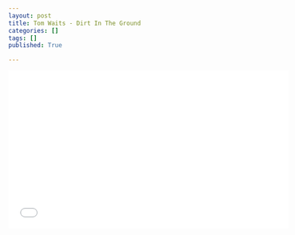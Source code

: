 ```yaml
---
layout: post
title: Tom Waits - Dirt In The Ground
categories: []
tags: []
published: True

---
```


<iframe width="560" height="315" src="//www.youtube.com/embed/jm3LEmFFj2g" frameborder="0"> </iframe>
